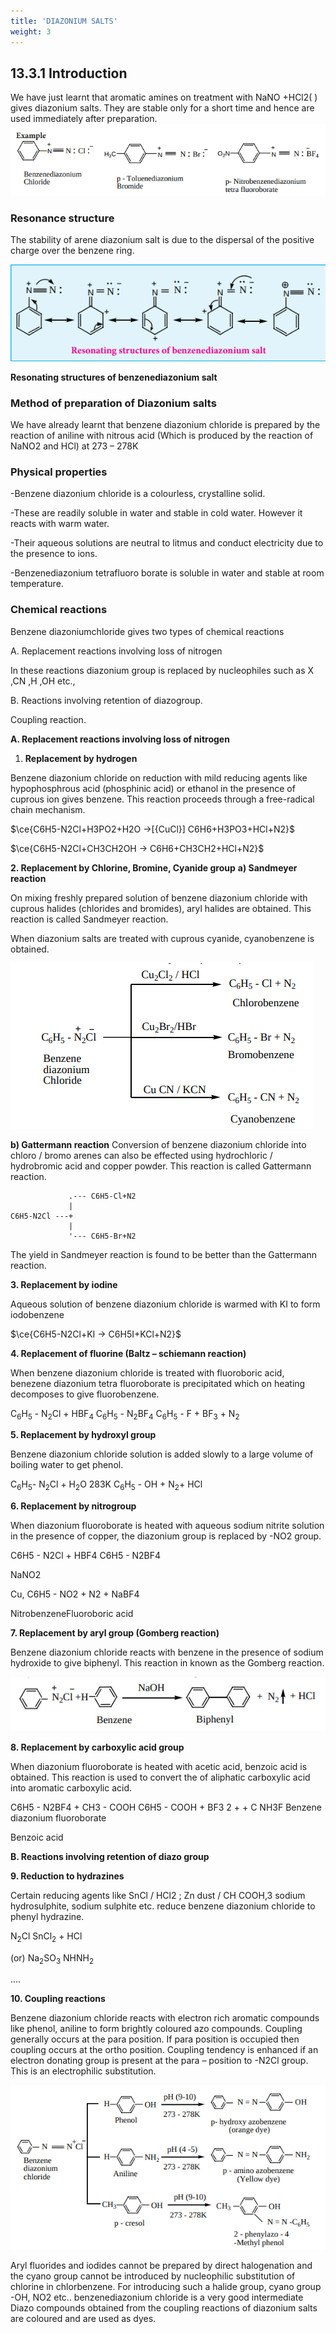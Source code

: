 ```yaml
---
title: 'DIAZONIUM SALTS'
weight: 3
---
```


## 13.3.1 Introduction


We have just learnt that aromatic amines on treatment with NaNO +HCl2( ) gives diazonium salts. They are stable only for a short time and hence are used immediately after preparation.
![](1.png)


### Resonance structure


The stability of arene diazonium salt is due to the dispersal of the positive charge over the benzene ring.

![](2.png)

**Resonating structures of benzenediazonium salt**

### Method of preparation of Diazonium salts


We have already learnt that benzene diazonium chloride is prepared by the reaction of aniline with nitrous acid (Which is produced by the reaction of NaNO2 and HCl) at 273 – 278K

### Physical properties


-Benzene diazonium chloride is a colourless, crystalline solid.

-These are readily soluble in water and stable in cold water. However it reacts with warm water.

-Their aqueous solutions are neutral to litmus and conduct electricity due to the presence to ions.

-Benzenediazonium tetrafluoro borate is soluble in water and stable at room temperature.

### Chemical reactions


Benzene diazoniumchloride gives two types of chemical reactions

A. Replacement reactions involving loss of nitrogen

In these reactions diazonium group is replaced by nucleophiles such as X ,CN ,H ,OH etc.,

B. Reactions involving retention of diazogroup.

Coupling reaction.


**A. Replacement reactions involving loss of nitrogen** 

1. **Replacement by hydrogen**

Benzene diazonium chloride on reduction with mild reducing agents like hypophosphrous acid (phosphinic acid) or ethanol in the presence of cuprous ion gives benzene. This reaction proceeds through a free-radical chain mechanism.

$\ce{C6H5-N2Cl+H3PO2+H2O ->[{CuCl}] C6H6+H3PO3+HCl+N2}$

$\ce{C6H5-N2Cl+CH3CH2OH -> C6H6+CH3CH2+HCl+N2}$



**2\. Replacement by Chlorine, Bromine, Cyanide group**
**a) Sandmeyer reaction**

On mixing freshly prepared solution of benzene diazonium chloride with cuprous halides (chlorides and bromides), aryl halides are obtained. This reaction is called Sandmeyer reaction.

When diazonium salts are treated with cuprous cyanide, cyanobenzene is obtained.

![](3.png)

**b) Gattermann reaction** Conversion of benzene diazonium chloride into chloro / bromo arenes can also be effected using hydrochloric / hydrobromic acid and copper powder. This reaction is called Gattermann reaction.

```goat
             .--- C6H5-Cl+N2
             |
C6H5-N2Cl ---+
             |
             '--- C6H5-Br+N2
```

The yield in Sandmeyer reaction is found to be better than the Gattermann reaction. 

**3\. Replacement by iodine**

Aqueous solution of benzene diazonium chloride is warmed with KI to form iodobenzene

$\ce{C6H5-N2Cl+KI -> C6H5I+KCl+N2}$


**4\. Replacement of fluorine (Baltz – schiemann reaction)**

When benzene diazonium chloride is treated with fluoroboric acid, benezene diazonium tetra fluoroborate is precipitated which on heating decomposes to give fluorobenzene.

C<sub>6</sub>H<sub>5</sub> - N<sub>2</sub>Cl + HBF<sub>4</sub> C<sub>6</sub>H<sub>5</sub> - N<sub>2</sub>BF<sub>4</sub>  C<sub>6</sub>H<sub>5</sub> - F + BF<sub>3</sub> + N<sub>2</sub>


**5\. Replacement by hydroxyl group**

Benzene diazonium chloride solution is added slowly to a large volume of boiling water to get phenol.

C<sub>6</sub>H<sub>5</sub>- N<sub>2</sub>Cl + H<sub>2</sub>O 283K C<sub>6</sub>H<sub>5</sub> - OH + N<sub>2</sub>+ HCl

**6\. Replacement by nitrogroup**

When diazonium fluoroborate is heated with aqueous sodium nitrite solution in the presence of copper, the diazonium group is replaced by -NO2 group.

C6H5 - N2Cl + HBF4 C6H5 - N2BF4

NaNO2

Cu, C6H5 - NO2 + N2 + NaBF4

NitrobenzeneFluoroboric acid

**7\. Replacement by aryl group (Gomberg reaction)**

Benzene diazonium chloride reacts with benzene in the presence of sodium hydroxide to give biphenyl. This reaction in known as the Gomberg reaction.

![](4.png)

**8\. Replacement by carboxylic acid group**

When diazonium fluoroborate is heated with acetic acid, benzoic acid is obtained. This reaction is used to convert the of aliphatic carboxylic acid into aromatic carboxylic acid.

C6H5 - N2BF4 + CH3 - COOH C6H5 - COOH + BF3 2 + + C NH3F Benzene diazonium fluoroborate

Benzoic acid


**B. Reactions involving retention of diazo group**

**9\. Reduction to hydrazines**

Certain reducing agents like SnCl / HCl2 ; Zn dust / CH COOH,3 sodium hydrosulphite, sodium sulphite etc. reduce benzene diazonium chloride to phenyl hydrazine.

N<sub>2</sub>Cl SnCl<sub>2</sub> + HCl

(or) Na<sub>2</sub>SO<sub>3</sub> NHNH<sub>2</sub>

....

**10\. Coupling reactions**

Benzene diazonium chloride reacts with electron rich aromatic compounds like phenol, aniline to form brightly coloured azo compounds. Coupling generally occurs at the para position. If para position is occupied then coupling occurs at the ortho position. Coupling tendency is enhanced if an electron donating group is present at the para – position to -N2Cl group. This is an electrophilic substitution.

![](5.png)

Aryl fluorides and iodides cannot be prepared by direct halogenation and the cyano group cannot be introduced by nucleophilic substitution of chlorine in chlorbenzene. For introducing such a halide group, cyano group -OH, NO2 etc.. benzenediazonium chloride is a very good intermediate Diazo compounds obtained from the coupling reactions of diazonium salts are coloured and are used as dyes.
